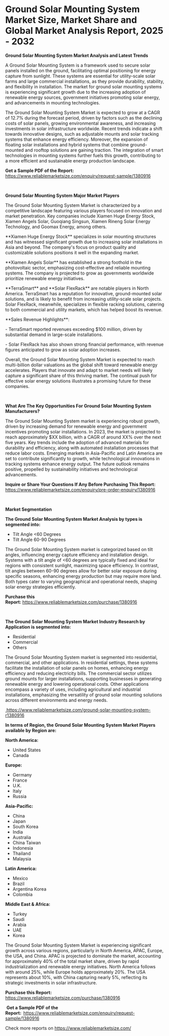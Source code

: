 <p><h1>Ground Solar Mounting System Market Size, Market Share and Global Market Analysis Report, 2025 - 2032</h1></p><p><strong>Ground Solar Mounting System Market Analysis and Latest Trends</strong></p>
<p><p>A Ground Solar Mounting System is a framework used to secure solar panels installed on the ground, facilitating optimal positioning for energy capture from sunlight. These systems are essential for utility-scale solar farms and large commercial installations, as they provide durability, stability, and flexibility in installation. The market for ground solar mounting systems is experiencing significant growth due to the increasing adoption of renewable energy sources, government initiatives promoting solar energy, and advancements in mounting technologies. </p><p>The Ground Solar Mounting System Market is expected to grow at a CAGR of 12.7% during the forecast period, driven by factors such as the declining costs of solar panels, growing environmental awareness, and increasing investments in solar infrastructure worldwide. Recent trends indicate a shift towards innovative designs, such as adjustable mounts and solar tracking systems that enhance energy efficiency. Moreover, the expansion of floating solar installations and hybrid systems that combine ground-mounted and rooftop solutions are gaining traction. The integration of smart technologies in mounting systems further fuels this growth, contributing to a more efficient and sustainable energy production landscape.</p></p>
<p><strong>Get a Sample PDF of the Report:&nbsp;</strong> <a href="https://www.reliablemarketsize.com/enquiry/request-sample/1380916?utm_campaign=2281&utm_medium=2&utm_source=Github&utm_content=ia&utm_term=07042025&utm_id=ground-solar-mounting-system">https://www.reliablemarketsize.com/enquiry/request-sample/1380916</a></p>
<p>&nbsp;</p>
<p><strong>Ground Solar Mounting System Major Market Players</strong></p>
<p><p>The Ground Solar Mounting System Market is characterized by a competitive landscape featuring various players focused on innovation and market penetration. Key companies include Xiamen Huge Energy Stock, Xiamen Angels Solar, Guoqiang Singsun, Xiamen Rineng Solar Energy Technology, and Goomax Energy, among others.</p><p>**Xiamen Huge Energy Stock** specializes in solar mounting structures and has witnessed significant growth due to increasing solar installations in Asia and beyond. The company's focus on product quality and customizable solutions positions it well in the expanding market.</p><p>**Xiamen Angels Solar** has established a strong foothold in the photovoltaic sector, emphasizing cost-effective and reliable mounting systems. The company is projected to grow as governments worldwide prioritize renewable energy initiatives.</p><p>**TerraSmart** and **Solar FlexRack** are notable players in North America. TerraSmart has a reputation for innovative, ground-mounted solar solutions, and is likely to benefit from increasing utility-scale solar projects. Solar FlexRack, meanwhile, specializes in flexible racking solutions, catering to both commercial and utility markets, which has helped boost its revenue.</p><p>**Sales Revenue Highlights**: </p><p>- TerraSmart reported revenues exceeding $100 million, driven by substantial demand in large-scale installations.</p><p>- Solar FlexRack has also shown strong financial performance, with revenue figures anticipated to grow as solar adoption increases.</p><p>Overall, the Ground Solar Mounting System Market is expected to reach multi-billion dollar valuations as the global shift toward renewable energy accelerates. Players that innovate and adapt to market needs will likely capture a significant share of this thriving market. The continual push for effective solar energy solutions illustrates a promising future for these companies.</p></p>
<p>&nbsp;</p>
<p><strong>What Are The Key Opportunities For Ground Solar Mounting System Manufacturers?</strong></p>
<p><p>The Ground Solar Mounting System market is experiencing robust growth, driven by increasing demand for renewable energy and government incentives promoting solar installations. In 2023, the market is projected to reach approximately $XX billion, with a CAGR of around XX% over the next five years. Key trends include the adoption of advanced materials for durability and efficiency, along with automated installation processes that reduce labor costs. Emerging markets in Asia-Pacific and Latin America are set to contribute significantly to growth, while technological innovations in tracking systems enhance energy output. The future outlook remains positive, propelled by sustainability initiatives and technological advancements.</p></p>
<p><strong>Inquire or Share Your Questions If Any Before Purchasing This Report:</strong> <a href="https://www.reliablemarketsize.com/enquiry/pre-order-enquiry/1380916?utm_campaign=2281&utm_medium=2&utm_source=Github&utm_content=ia&utm_term=07042025&utm_id=ground-solar-mounting-system">https://www.reliablemarketsize.com/enquiry/pre-order-enquiry/1380916</a></p>
<p>&nbsp;</p>
<p><strong>Market Segmentation</strong></p>
<p><strong>The Ground Solar Mounting System Market Analysis by types is segmented into:</strong></p>
<p><ul><li>Tilt Angle <60 Degrees</li><li>Tilt Angle 60-90 Degrees</li></ul></p>
<p><p>The Ground Solar Mounting System market is categorized based on tilt angles, influencing energy capture efficiency and installation design. Systems with a tilt angle of <60 degrees are typically fixed and ideal for regions with consistent sunlight, maximizing space efficiency. In contrast, tilt angles between 60-90 degrees allow for better solar exposure during specific seasons, enhancing energy production but may require more land. Both types cater to varying geographical and operational needs, shaping solar energy strategies efficiently.</p></p>
<p><strong>Purchase this Report:&nbsp;</strong><a href="https://www.reliablemarketsize.com/purchase/1380916?utm_campaign=2281&utm_medium=2&utm_source=Github&utm_content=ia&utm_term=07042025&utm_id=ground-solar-mounting-system">https://www.reliablemarketsize.com/purchase/1380916</a></p>
<p>&nbsp;</p>
<p><strong>The Ground Solar Mounting System Market Industry Research by Application is segmented into:</strong></p>
<p><ul><li>Residential</li><li>Commercial</li><li>Others</li></ul></p>
<p><p>The Ground Solar Mounting System market is segmented into residential, commercial, and other applications. In residential settings, these systems facilitate the installation of solar panels on homes, enhancing energy efficiency and reducing electricity bills. The commercial sector utilizes ground mounts for larger installations, supporting businesses in generating renewable energy and lowering operational costs. Other applications encompass a variety of uses, including agricultural and industrial installations, emphasizing the versatility of ground solar mounting solutions across different environments and energy needs.</p></p>
<p><a href="https://www.reliablemarketsize.com/ground-solar-mounting-system-r1380916?utm_campaign=2281&utm_medium=2&utm_source=Github&utm_content=ia&utm_term=07042025&utm_id=ground-solar-mounting-system">&nbsp;https://www.reliablemarketsize.com/ground-solar-mounting-system-r1380916</a></p>
<p><strong>In terms of Region, the Ground Solar Mounting System Market Players available by Region are:</strong></p>
<p>
    <p> <strong> North America: </strong>
        <ul>
            <li>United States</li>
            <li>Canada</li>
        </ul>
        </p> 
    <p> <strong> Europe: </strong>
        <ul>
            <li>Germany</li>
            <li>France</li>
            <li>U.K.</li>
            <li>Italy</li>
            <li>Russia</li>
        </ul>
        </p> 
    <p> <strong> Asia-Pacific: </strong>
        <ul>
            <li>China</li>
            <li>Japan</li>
            <li>South Korea</li>
            <li>India</li>
            <li>Australia</li>
            <li>China Taiwan</li>
            <li>Indonesia</li>
            <li>Thailand</li>
            <li>Malaysia</li>
        </ul>
        </p> 
    <p> <strong> Latin America: </strong>
        <ul>
            <li>Mexico</li>
            <li>Brazil</li>
            <li>Argentina Korea</li>
            <li>Colombia</li>
        </ul>
        </p> 
    <p> <strong> Middle East & Africa: </strong>
        <ul>
            <li>Turkey</li>
            <li>Saudi</li>
            <li>Arabia</li>
            <li>UAE</li>
            <li>Korea</li>
        </ul>
    </p>
    </p>
<p><p>The Ground Solar Mounting System Market is experiencing significant growth across various regions, particularly in North America, APAC, Europe, the USA, and China. APAC is projected to dominate the market, accounting for approximately 40% of the total market share, driven by rapid industrialization and renewable energy initiatives. North America follows with around 25%, while Europe holds approximately 20%. The USA represents about 10%, with China capturing nearly 5%, reflecting its strategic investments in solar infrastructure.</p></p>
<p><strong>Purchase this Report: </strong><a href="https://www.reliablemarketsize.com/purchase/1380916?utm_campaign=2281&utm_medium=2&utm_source=Github&utm_content=ia&utm_term=07042025&utm_id=ground-solar-mounting-system">https://www.reliablemarketsize.com/purchase/1380916</a></p>
<p>&nbsp;<strong>Get a Sample PDF of the Report:&nbsp;&nbsp;</strong><a href="https://www.reliablemarketsize.com/enquiry/request-sample/1380916?utm_campaign=2281&utm_medium=2&utm_source=Github&utm_content=ia&utm_term=07042025&utm_id=ground-solar-mounting-system">https://www.reliablemarketsize.com/enquiry/request-sample/1380916</a></p>
<p><strong></strong></p>
<p>Check more reports on <a href="https://www.reliablemarketsize.com/?utm_campaign=2281&utm_medium=2&utm_source=Github&utm_content=ia&utm_term=07042025&utm_id=ground-solar-mounting-system">https://www.reliablemarketsize.com/</a></p>